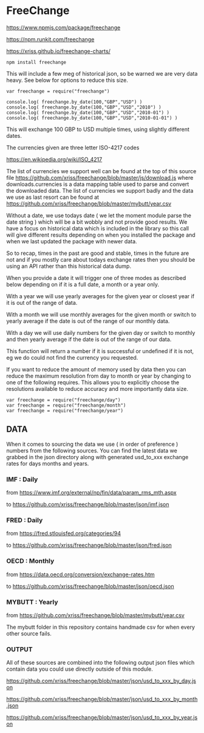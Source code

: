 
# FreeChange

https://www.npmjs.com/package/freechange

https://npm.runkit.com/freechange

https://xriss.github.io/freechange-charts/


	npm install freechange


This will include a few meg of historical json, so be warned we are 
very data heavy. See below for options to reduce this size.


	var freechange = require("freechange")

	console.log( freechange.by_date(100,"GBP","USD") )
	console.log( freechange.by_date(100,"GBP","USD","2010") )
	console.log( freechange.by_date(100,"GBP","USD","2010-01") )
	console.log( freechange.by_date(100,"GBP","USD","2010-01-01") )


This will exchange 100 GBP to USD multiple times, using slightly 
different dates.

The currencies given are three letter ISO-4217 codes 

https://en.wikipedia.org/wiki/ISO_4217

The list of currencies we support well can be found at the top of this 
source file 
https://github.com/xriss/freechange/blob/master/js/download.js where 
downloads.currencies is a data mapping table used to parse and convert 
the downloaded data. The list of currencies we support badly and the 
data we use as last resort can be found at 
https://github.com/xriss/freechange/blob/master/mybutt/year.csv


Without a date, we use todays date ( we let the moment module parse the 
date string ) which will be a bit wobbly and not provide good results. 
We have a focus on historical data which is included in the library so 
this call will give different results depending on when you installed the 
package and when we last updated the package with newer data.

So to recap, times in the past are good and stable, times in the future 
are not and if you mostly care about todays exchange rates then you 
should be using an API rather than this historical data dump.

When you provide a date it will trigger one of three modes as described 
below depending on if it is a full date, a month or a year only.

With a year we will use yearly averages for the given year or closest 
year if it is out of the range of data.

With a month we will use monthly averages for the given month or switch 
to yearly average if the date is out of the range of our monthly data.

With a day we will use daily numbers for the given day or switch to 
monthly and then yearly average if the date is out of the range of our 
data.

This function will return a number if it is successful or undefined if 
it is not, eg we do could not find the currency you requested.


If you want to reduce the amount of memory used by data then you can 
reduce the maximum resolution from day to month or year by changing to 
one of the following requires. This allows you to explicitly choose the 
resolutions available to reduce accuracy and more importantly data 
size.



	var freechange = require("freechange/day")
	var freechange = require("freechange/month")
	var freechange = require("freechange/year")


## DATA

When it comes to sourcing the data we use ( in order of preference ) 
numbers from the following sources. You can find the latest data we 
grabbed in the json directory along with generated usd_to_xxx exchange 
rates for days months and years.


### IMF : Daily

from https://www.imf.org/external/np/fin/data/param_rms_mth.aspx

to https://github.com/xriss/freechange/blob/master/json/imf.json


### FRED : Daily

from https://fred.stlouisfed.org/categories/94

to https://github.com/xriss/freechange/blob/master/json/fred.json


### OECD : Monthly

from https://data.oecd.org/conversion/exchange-rates.htm

to https://github.com/xriss/freechange/blob/master/json/oecd.json


### MYBUTT : Yearly

from https://github.com/xriss/freechange/blob/master/mybutt/year.csv

The mybutt folder in this repository contains handmade csv for when 
every other source fails.


### OUTPUT

All of these sources are combined into the following output json files 
which contain data you could use directly outside of this module.


https://github.com/xriss/freechange/blob/master/json/usd_to_xxx_by_day.json

https://github.com/xriss/freechange/blob/master/json/usd_to_xxx_by_month.json

https://github.com/xriss/freechange/blob/master/json/usd_to_xxx_by_year.json

